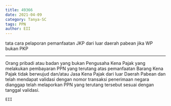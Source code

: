 ```yaml
---
title: 49366
date: 2021-04-09
category: Tanya-SC
tags: PPN
author: EII
---
```


tata cara pelaporan pemanfaatan JKP dari luar daerah pabean jika WP bukan PKP

---

Orang pribadi atau badan yang bukan Pengusaha Kena Pajak yang melakukan pembayaran PPN yang terutang atas pemanfaatan Barang Kena Pajak tidak berwujud dan/atau Jasa Kena Pajak dari luar Daerah Pabean dan telah mendapat validasi dengan nomor transaksi penerimaan negara dianggap telah melaporkan PPN yang terutang tersebut sesuai dengan tanggal validasi.

`EII`
